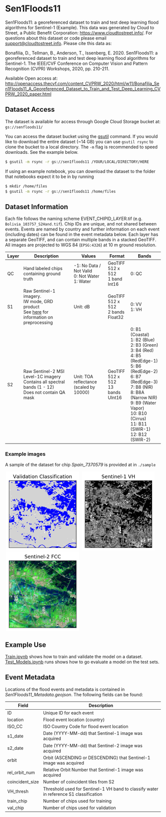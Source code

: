 # Sen1Floods11
Sen1Floods11: a georeferenced dataset to train and test deep learning flood algorithms for Sentinel-1 (Example). This data was generated by Cloud to Street, a Public Benefit Corporation: https://www.cloudtostreet.info/. For questions about this dataset or code please email support@cloudtostreet.info. Please cite this data as:

Bonafilia, D., Tellman, B., Anderson, T., Issenberg, E. 2020. Sen1Floods11: a georeferenced dataset to train and test deep learning flood algorithms for Sentinel-1. The IEEE/CVF Conference on Computer Vision and Pattern Recognition (CVPR) Workshops, 2020, pp. 210-211. 

Available Open access at: http://openaccess.thecvf.com/content_CVPRW_2020/html/w11/Bonafilia_Sen1Floods11_A_Georeferenced_Dataset_to_Train_and_Test_Deep_Learning_CVPRW_2020_paper.html

## Dataset Access

The dataset is available for access through Google Cloud Storage bucket at: `gs://senfloods11/`

You can access the dataset bucket using the [gsutil](https://cloud.google.com/storage/docs/gsutil) command. If you would like to download the entire dataset (~14 GB) you can use `gsutil rsync` to clone the bucket to a local directory. The `-m` flag is recommended to speed downloads. See the example below.

```bash
$ gsutil -m rsync -r gs://sen1floods11 /YOUR/LOCAL/DIRECTORY/HERE
```


If using an example notebook, you can download the dataset to the folder that notebooks expect it to be in by running

```bash
$ mkdir /home/files
$ gsutil -m rsync -r gs://sen1floods11 /home/files
```

## Dataset Information

Each file follows the naming scheme EVENT_CHIPID_LAYER.tif (e.g. `Bolivia_103757_S2Hand.tif`). Chip IDs are unique, and not shared between events. Events are named by country and further information on each event (including dates) can be found in the event metadata below. Each layer has a separate GeoTIFF, and can contain multiple bands in a stacked GeoTIFF. All images are projected to WGS 84 (`EPSG:4326`) at 10 m ground resolution.

| Layer | Description | Values | Format | Bands |
| ----------- | ----------- | ----------- | ----------- | ----------- |
| QC | Hand labeled chips containing ground truth | -1: No Data / Not Valid <br> 0: Not Water <br> 1: Water |  GeoTIFF <br> 512 x 512 <br> 1 band <br> Int16  | 0: QC |
| S1 | Raw Sentinel-1 imagery. <br> IW mode, GRD product <br> See [here](https://developers.google.com/earth-engine/sentinel1) for information on preprocessing | Unit: dB | GeoTIFF <br> 512 x 512 <br> 2 bands <br> Float32 | 0: VV <br> 1: VH |
| S2 | Raw Sentinel-2 MSI Level-1C imagery <br> Contains all spectral bands (1 - 12) <br> Does not contain QA mask | Unit: TOA reflectance <br> (scaled by 10000) | GeoTIFF <br> 512 x 512 <br> 13 bands <br> UInt16 | 0: B1 (Coastal) <br> 1: B2 (Blue) <br> 2: B3 (Green) <br> 3: B4 (Red) <br> 4: B5 (RedEdge-1) <br> 5: B6 (RedEdge-2) <br> 6: B7 (RedEdge-3) <br> 7: B8 (NIR) <br> 8: B8A (Narrow NIR) <br> 9: B9 (Water Vapor) <br> 10: B10 (Cirrus) <br> 11: B11 (SWIR-1) <br> 12: B12 (SWIR-2) |


### Example images
A sample of the dataset for chip *Spain_7370579* is provided at in `./sample`
<div>
  <img src="./docs/img/Spain_7370579_QC.png" height="256" hspace=3 >
  <img src="./docs/img/Spain_7370579_S1.png" height="256" hspace=3 >
  <img src="./docs/img/Spain_7370579_S2.png" height="256" hspace=3 >
</div>


## Example Use
[Train.ipynb](Train.ipynb) shows how to train and validate the model on a dataset.
[Test_Models.ipynb](Test_Models.ipynb) runs shows how to go evaluate a model on the test sets.


## Event Metadata
Locations of the flood events and metadata is contained in *Sen1Floods11_Metadata.geojson*. The following fields can be found:

| Field | Description |
| ----------- | ----------- |
| ID | Unique ID for each event |
| location | Flood event location (country) |
| ISO_CC | ISO Country Code for flood event location |
| s1_date | Date (YYYY-MM-dd) that Sentinel-1 image was acquired |
| s2_date | Date (YYYY-MM-dd) that Sentinel-2 image was acquired
| orbit| Orbit (ASCENDING or DESCENDING) that Sentinel-1 image was acquired |
| rel_orbit_num | Relative Orbit Number that Sentinel-1 image was acquired |
| coincident_size | Number of coincident tiles from S2 |
| VH_thresh | Threshold used for Sentinel-1 VH band to classify water in reference S1 classification |
| train_chip | Number of chips used for training |
| val_chip | Number of chips used for validation |
